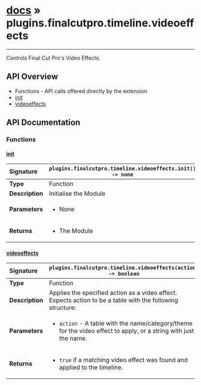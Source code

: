 # [docs](index.md) » plugins.finalcutpro.timeline.videoeffects
---

Controls Final Cut Pro's Video Effects.

## API Overview
* Functions - API calls offered directly by the extension
 * [init](#init)
 * [videoeffects](#videoeffects)

## API Documentation

### Functions

#### [init](#init)
| <span style="float: left;">**Signature**</span> | <span style="float: left;">`plugins.finalcutpro.timeline.videoeffects.init() -> none` </span>                                                          |
| -----------------------------------------------------|---------------------------------------------------------------------------------------------------------|
| **Type**                                             | Function |
| **Description**                                      | Initialise the Module |
| **Parameters**                                       | <ul><li>None</li></ul> |
| **Returns**                                          | <ul><li>The Module</li></ul> |

#### [videoeffects](#videoeffects)
| <span style="float: left;">**Signature**</span> | <span style="float: left;">`plugins.finalcutpro.timeline.videoeffects(action) -> boolean` </span>                                                          |
| -----------------------------------------------------|---------------------------------------------------------------------------------------------------------|
| **Type**                                             | Function |
| **Description**                                      | Applies the specified action as a video effect. Expects action to be a table with the following structure: |
| **Parameters**                                       | <ul><li><code>action</code>     - A table with the name/category/theme for the video effect to apply, or a string with just the name.</li></ul> |
| **Returns**                                          | <ul><li><code>true</code> if a matching video effect was found and applied to the timeline.</li></ul> |

